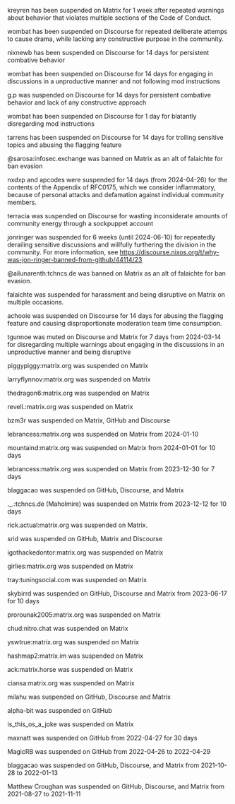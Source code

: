 kreyren has been suspended on Matrix for 1 week after repeated warnings about behavior that violates multiple sections of the Code of Conduct.

wombat has been suspended on Discourse for repeated deliberate attemps to cause drama, while lacking any constructive purpose in the community.

nixnewb has been suspended on Discourse for 14 days for persistent combative behavior

wombat has been suspended on Discourse for 14 days for engaging in discussions in a unproductive manner and not following mod instructions

g.p was suspended on Discourse for 14 days for persistent combative behavior and lack of any constructive approach

wombat has been suspended on Discourse for 1 day for blatantly disregarding mod instructions

tarrens has been suspended on Discourse for 14 days for trolling sensitive topics and abusing the flagging feature

@sarosa:infosec.exchange was banned on Matrix as an alt of falaichte for ban evasion

nxdxp and apcodes were suspended for 14 days (from 2024-04-26) for the contents of the Appendix of RFC0175, which we consider inflammatory, because of personal attacks and defamation against individual community members.

terracia was suspended on Discourse for wasting inconsiderate amounts of community energy through a sockpuppet account

jonringer was suspended for 6 weeks (until 2024-06-10) for repeatedly derailing sensitive discussions and willfully furthering the division in the community. For more information, see <https://discourse.nixos.org/t/why-was-jon-ringer-banned-from-github/44114/23>

@ailunarenth:tchncs.de was banned on Matrix as an alt of falaichte for ban evasion.

falaichte was suspended for harassment and being disruptive on Matrix on multiple occasions.

achooie was suspended on Discourse for 14 days for abusing the flagging feature and causing disproportionate moderation team time consumption.

tgunnoe was muted on Discourse and Matrix for 7 days from 2024-03-14 for disregarding multiple warnings about engaging in the discussions in an unproductive manner and being disruptive

piggypiggy:matrix.org was suspended on Matrix

larryflynnov:matrix.org was suspended on Matrix

thedragon6:matrix.org was suspended on Matrix

revell.:matrix.org was suspended on Matrix

bzm3r was suspended on Matrix, GitHub and Discourse

lebrancess:matrix.org was suspended on Matrix from 2024-01-10

mountaind:matrix.org was suspended on Matrix from 2024-01-01 for 10 days

lebrancess:matrix.org was suspended on Matrix from 2023-12-30 for 7 days

blaggacao was suspended on GitHub, Discourse, and Matrix

._.:tchncs.de (Maholmire) was suspended on Matrix from 2023-12-12 for 10 days

rick.actual:matrix.org was suspended on Matrix.

srid was suspended on GitHub, Matrix and Discourse

igothackedontor:matrix.org was suspended on Matrix

girlies:matrix.org was suspended on Matrix

tray:tuningsocial.com was suspended on Matrix

skybirrd was suspended on GitHub, Discourse and Matrix from 2023-06-17 for 10 days

prorounak2005:matrix.org was suspended on Matrix

chud:nitro.chat was suspended on Matrix

yswtrue:matrix.org was suspended on Matrix

hashmap2:matrix.im was suspended on Matrix

ack:matrix.horse was suspended on Matrix

ciansa:matrix.org was suspended on Matrix

milahu was suspended on GitHub, Discourse and Matrix

alpha-bit was suspended on GitHub

is_this_os_a_joke was suspended on Matrix

maxnatt was suspended on GitHub from 2022-04-27 for 30 days

MagicRB was suspended on GitHub from 2022-04-26 to 2022-04-29

blaggacao was suspended on GitHub, Discourse, and Matrix from 2021-10-28 to 2022-01-13

Matthew Croughan was suspended on GitHub, Discourse, and Matrix from 2021-08-27 to 2021-11-11
